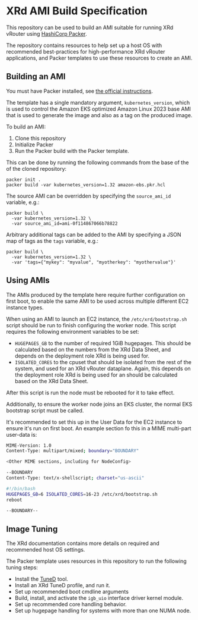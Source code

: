 # XRd AMI Build Specification

This repository can be used to build an AMI suitable for running
XRd vRouter using [HashiCorp Packer](https://www.packer.io/).

The repository contains resources to help set up a host OS with recommended
best-practices for high-performance XRd vRouter applications, and Packer
templates to use these resources to create an AMI.

## Building an AMI

You must have Packer installed, see
[the official instructions](https://developer.hashicorp.com/packer/downloads).

The template has a single mandatory argument, `kubernetes_version`, which
is used to control the Amazon EKS optimized Amazon Linux 2023 base AMI that
is used to generate the image and also as a tag on the produced image.

To build an AMI:
  1. Clone this repository
  2. Initialize Packer
  3. Run the Packer build with the Packer template.

This can be done by running the following commands from the base of the of
the cloned repository:

```
packer init .
packer build -var kubernetes_version=1.32 amazon-ebs.pkr.hcl
```

The source AMI can be overridden by specifying the `source_ami_id` variable,
e.g.:

```
packer build \
  -var kubernetes_version=1.32 \
  -var source_ami_id=ami-0f114867066b78822
```

Arbitrary additional tags can be added to the AMI by specifying a JSON
map of tags as the `tags` variable, e.g.:

```
packer build \
  -var kubernetes_version=1.32 \
  -var 'tags={"mykey": "myvalue", "myotherkey": "myothervalue"}'
```

## Using AMIs

The AMIs produced by the template here require further configuration
on first boot, to enable the same AMI to be used across multiple different
EC2 instance types.

When using an AMI to launch an EC2 instance, the `/etc/xrd/bootstrap.sh`
script should be run to finish configuring the worker node. This script
requires the following environment variables to be set:
  - `HUGEPAGES_GB` to the number of required 1GiB hugepages. This should be
    calculated based on the numbers from the XRd Data Sheet, and depends
    on the deployment role XRd is being used for.
  - `ISOLATED_CORES` to the cpuset that should be isolated from the
    rest of the system, and used for an XRd vRouter dataplane. Again, this
    depends on the deployment role XRd is being used for an should be
    calculated based on the XRd Data Sheet.

After this script is run the node must be rebooted for it to take effect.

Additionally, to ensure the worker node joins an EKS cluster, the normal
EKS bootstrap script must be called.

It's recommended to set this up in the User Data for the EC2 instance
to ensure it's run on first boot. An example section fo this in a MIME
multi-part user-data is:

```bash
MIME-Version: 1.0
Content-Type: multipart/mixed; boundary="BOUNDARY"

<Other MIME sections, including for NodeConfig>

--BOUNDARY
Content-Type: text/x-shellscript; charset="us-ascii"

#!/bin/bash
HUGEPAGES_GB=6 ISOLATED_CORES=16-23 /etc/xrd/bootstrap.sh
reboot

--BOUNDARY--
```

## Image Tuning

The XRd documentation contains more details on required and recommended
host OS settings.

The Packer template uses resources in this repository to run the following
tuning steps:
  - Install the [TuneD](https://github.com/redhat-performance/tuned) tool.
  - Install an XRd TuneD profile, and run it.
  - Set up recommended boot cmdline arguments
  - Build, install, and activate the `igb_uio` interface driver kernel module.
  - Set up recommended core handling behavior.
  - Set up hugepage handling for systems with more than one NUMA node.
